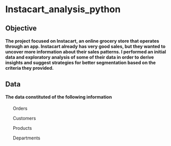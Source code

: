 # Instacart_analysis_python
## Objective 
#### The project focused on Instacart, an online grocery store that operates through an app. Instacart already has very good sales, but they wanted to uncover more information about their sales patterns. I performed an initial data and exploratory analysis of some of their data in order to derive insights and suggest strategies for better segmentation based on the criteria they provided.

## Data
#### The data constituted of the following information
<ul>Orders</ul>
<ul>Customers</ul>
<ul>Products</ul>
<ul>Departments</ul>

